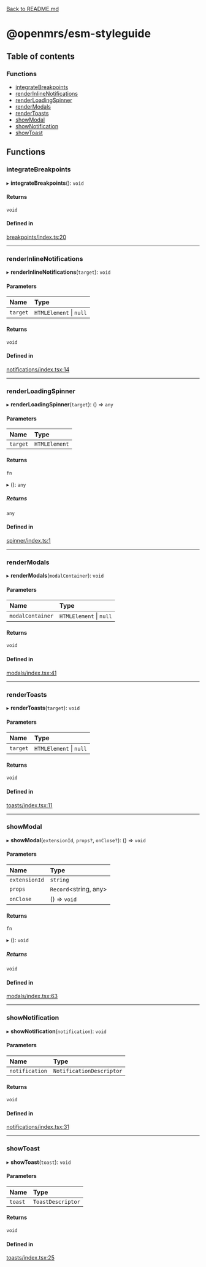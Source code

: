 [Back to README.md](../README.md)

# @openmrs/esm-styleguide

## Table of contents

### Functions

- [integrateBreakpoints](API.md#integratebreakpoints)
- [renderInlineNotifications](API.md#renderinlinenotifications)
- [renderLoadingSpinner](API.md#renderloadingspinner)
- [renderModals](API.md#rendermodals)
- [renderToasts](API.md#rendertoasts)
- [showModal](API.md#showmodal)
- [showNotification](API.md#shownotification)
- [showToast](API.md#showtoast)

## Functions

### integrateBreakpoints

▸ **integrateBreakpoints**(): `void`

#### Returns

`void`

#### Defined in

[breakpoints/index.ts:20](https://github.com/openmrs/openmrs-esm-core/blob/master/packages/framework/esm-styleguide/src/breakpoints/index.ts#L20)

___

### renderInlineNotifications

▸ **renderInlineNotifications**(`target`): `void`

#### Parameters

| Name | Type |
| :------ | :------ |
| `target` | `HTMLElement` \| ``null`` |

#### Returns

`void`

#### Defined in

[notifications/index.tsx:14](https://github.com/openmrs/openmrs-esm-core/blob/master/packages/framework/esm-styleguide/src/notifications/index.tsx#L14)

___

### renderLoadingSpinner

▸ **renderLoadingSpinner**(`target`): () => `any`

#### Parameters

| Name | Type |
| :------ | :------ |
| `target` | `HTMLElement` |

#### Returns

`fn`

▸ (): `any`

##### Returns

`any`

#### Defined in

[spinner/index.ts:1](https://github.com/openmrs/openmrs-esm-core/blob/master/packages/framework/esm-styleguide/src/spinner/index.ts#L1)

___

### renderModals

▸ **renderModals**(`modalContainer`): `void`

#### Parameters

| Name | Type |
| :------ | :------ |
| `modalContainer` | `HTMLElement` \| ``null`` |

#### Returns

`void`

#### Defined in

[modals/index.tsx:41](https://github.com/openmrs/openmrs-esm-core/blob/master/packages/framework/esm-styleguide/src/modals/index.tsx#L41)

___

### renderToasts

▸ **renderToasts**(`target`): `void`

#### Parameters

| Name | Type |
| :------ | :------ |
| `target` | `HTMLElement` \| ``null`` |

#### Returns

`void`

#### Defined in

[toasts/index.tsx:11](https://github.com/openmrs/openmrs-esm-core/blob/master/packages/framework/esm-styleguide/src/toasts/index.tsx#L11)

___

### showModal

▸ **showModal**(`extensionId`, `props?`, `onClose?`): () => `void`

#### Parameters

| Name | Type |
| :------ | :------ |
| `extensionId` | `string` |
| `props` | `Record`<string, any\> |
| `onClose` | () => `void` |

#### Returns

`fn`

▸ (): `void`

##### Returns

`void`

#### Defined in

[modals/index.tsx:63](https://github.com/openmrs/openmrs-esm-core/blob/master/packages/framework/esm-styleguide/src/modals/index.tsx#L63)

___

### showNotification

▸ **showNotification**(`notification`): `void`

#### Parameters

| Name | Type |
| :------ | :------ |
| `notification` | `NotificationDescriptor` |

#### Returns

`void`

#### Defined in

[notifications/index.tsx:31](https://github.com/openmrs/openmrs-esm-core/blob/master/packages/framework/esm-styleguide/src/notifications/index.tsx#L31)

___

### showToast

▸ **showToast**(`toast`): `void`

#### Parameters

| Name | Type |
| :------ | :------ |
| `toast` | `ToastDescriptor` |

#### Returns

`void`

#### Defined in

[toasts/index.tsx:25](https://github.com/openmrs/openmrs-esm-core/blob/master/packages/framework/esm-styleguide/src/toasts/index.tsx#L25)

